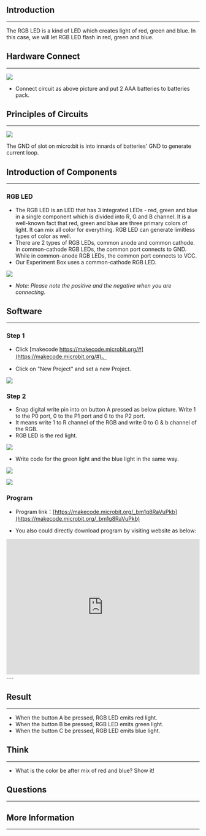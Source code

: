## Introduction ##
---
The RGB LED is a kind of LED which creates light of red, green and blue. In this case, we will let RGB LED flash in red, green and blue.

## Hardware Connect ##
---
![](https://i.imgur.com/Gca57tq.png)

- Connect circuit as above picture and put 2 AAA batteries to batteries pack.

## Principles of Circuits ##
---
![](https://i.imgur.com/wnBLHqP.png)

The GND of slot on micro:bit is into innards of batteries' GND to generate current loop.

## Introduction of Components ##
---
### RGB LED ###
- The RGB LED is an LED that has 3 integrated LEDs - red, green and blue in a single component which is divided into R, G and B channel. It is a well-known fact that red, green and blue are three primary colors of light. It can mix all color for everything. RGB LED can generate limitless types of color as well.
- There are 2 types of RGB LEDs, common anode and common cathode. In common-cathode RGB LEDs, the
common port connects to GND. While in common-anode RGB LEDs, the common port connects to VCC. 
-  Our Experiment Box uses a common-cathode RGB LED.

![](https://i.imgur.com/KF4IVxu.jpg)

- *Note: Please note the positive and the negative when you are connecting.*

## Software
---
### Step 1

- Click [makecode https://makecode.microbit.org/#](https://makecode.microbit.org/#)。

- Click on "New Project" and set a new Project.

![](https://i.imgur.com/t34k5Zb.png)

### Step 2

- Snap digital write pin into on button A pressed as below picture. Write 1 to the P0 port, 0 to the P1 port and 0 to the P2 port.
- It means write 1 to R channel of the RGB and write 0 to G & b channel of the RGB.
- RGB LED is the red light.

![](https://i.imgur.com/sB2lvoi.png)

- Write code for the green light and the blue light in the same way.

![](https://i.imgur.com/Rl1jlrI.png)

![](https://i.imgur.com/JsaMcnR.png)


### Program

- Program link：[https://makecode.microbit.org/_bm1g8RaVuPkb](https://makecode.microbit.org/_bm1g8RaVuPkb)

- You also could directly download program by visiting website as below:

<div style="position:relative;height:0;padding-bottom:70%;overflow:hidden;"><iframe style="position:absolute;top:0;left:0;width:100%;height:100%;" src="https://makecode.microbit.org/#pub:_bm1g8RaVuPkb" frameborder="0" sandbox="allow-popups allow-forms allow-scripts allow-same-origin"></iframe></div>  
---


## Result
---
- When the button A be pressed, RGB LED emits red light.
- When the button B be pressed, RGB LED emits green light.
- When the button C be pressed, RGB LED emits blue light.



## Think
---
- What is the color be after mix of red and blue? Show it!

## Questions
---


## More Information  
---

